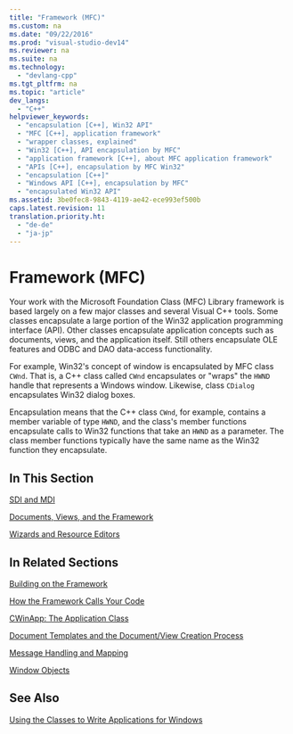 ```yaml
---
title: "Framework (MFC)"
ms.custom: na
ms.date: "09/22/2016"
ms.prod: "visual-studio-dev14"
ms.reviewer: na
ms.suite: na
ms.technology: 
  - "devlang-cpp"
ms.tgt_pltfrm: na
ms.topic: "article"
dev_langs: 
  - "C++"
helpviewer_keywords: 
  - "encapsulation [C++], Win32 API"
  - "MFC [C++], application framework"
  - "wrapper classes, explained"
  - "Win32 [C++], API encapsulation by MFC"
  - "application framework [C++], about MFC application framework"
  - "APIs [C++], encapsulation by MFC Win32"
  - "encapsulation [C++]"
  - "Windows API [C++], encapsulation by MFC"
  - "encapsulated Win32 API"
ms.assetid: 3be0fec8-9843-4119-ae42-ece993ef500b
caps.latest.revision: 11
translation.priority.ht: 
  - "de-de"
  - "ja-jp"
---
```

# Framework (MFC)
Your work with the Microsoft Foundation Class (MFC) Library framework is based largely on a few major classes and several Visual C++ tools. Some classes encapsulate a large portion of the Win32 application programming interface (API). Other classes encapsulate application concepts such as documents, views, and the application itself. Still others encapsulate OLE features and ODBC and DAO data-access functionality.  
  
 For example, Win32's concept of window is encapsulated by MFC class `CWnd`. That is, a C++ class called `CWnd` encapsulates or "wraps" the `HWND` handle that represents a Windows window. Likewise, class `CDialog` encapsulates Win32 dialog boxes.  
  
 Encapsulation means that the C++ class `CWnd`, for example, contains a member variable of type `HWND`, and the class's member functions encapsulate calls to Win32 functions that take an `HWND` as a parameter. The class member functions typically have the same name as the Win32 function they encapsulate.  
  
## In This Section  
 [SDI and MDI](../VS_csharp/sdi-and-mdi.md)  
  
 [Documents, Views, and the Framework](../VS_csharp/documents--views--and-the-framework.md)  
  
 [Wizards and Resource Editors](../VS_csharp/wizards-and-the-resource-editors.md)  
  
## In Related Sections  
 [Building on the Framework](../VS_csharp/building-on-the-framework.md)  
  
 [How the Framework Calls Your Code](../VS_csharp/how-the-framework-calls-your-code.md)  
  
 [CWinApp: The Application Class](../VS_csharp/cwinapp--the-application-class.md)  
  
 [Document Templates and the Document/View Creation Process](../VS_csharp/document-templates-and-the-document-view-creation-process.md)  
  
 [Message Handling and Mapping](../VS_csharp/message-handling-and-mapping.md)  
  
 [Window Objects](../VS_csharp/window-objects.md)  
  
## See Also  
 [Using the Classes to Write Applications for Windows](../VS_csharp/using-the-classes-to-write-applications-for-windows.md)